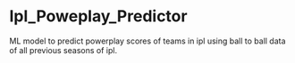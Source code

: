 # Ipl_Poweplay_Predictor
ML model to predict powerplay scores of teams in ipl using ball to ball data of all previous seasons of ipl.

